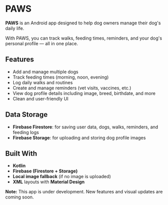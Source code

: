 # PAWS

**PAWS** is an Android app designed to help dog owners manage their dog's daily life.

With PAWS, you can track walks, feeding times, reminders, and your dog's personal profile — all in one place.

## Features

- Add and manage multiple dogs
- Track feeding times (morning, noon, evening)
- Log daily walks and routines
- Create and manage reminders (vet visits, vaccines, etc.)
- View dog profile details including image, breed, birthdate, and more
- Clean and user-friendly UI 

## Data Storage

- **Firebase Firestore**: for saving user data, dogs, walks, reminders, and feeding logs
- **Firebase Storage**: for uploading and storing dog profile images

## Built With

- **Kotlin**
- **Firebase (Firestore + Storage)**
- **Local image fallback** (if no image is uploaded)
- **XML** layouts with **Material Design**


**Note:** This app is under development. New features and visual updates are coming soon.
